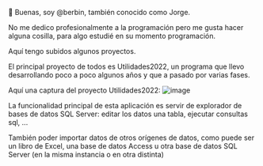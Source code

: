 👋 Buenas, soy @berbin, también conocido como Jorge.

No me dedico profesionalmente a la programación pero me gusta hacer alguna cosilla, para algo estudié en su momento programación.

Aquí tengo subidos algunos proyectos.

El principal proyecto de todos es Utilidades2022, un programa que llevo desarrollando poco a poco algunos años y que a pasado por varias fases.

Aquí una captura del proyecto Utilidades2022:
![image](https://github.com/berbin/berbin/assets/83470230/c410095f-05b3-4e74-8565-690f586b9668)

La funcionalidad principal de esta aplicación es servir de explorador de bases de datos SQL Server: editar los datos una tabla, ejecutar consultas sql,  ...

También poder importar datos de otros orígenes de datos, como puede ser un libro de Excel, una base de datos Access u otra base de datos SQL Server (en la misma instancia o en otra distinta)
